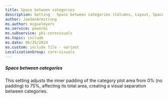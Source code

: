 ```yaml
---
title: Space between categories
description: Setting - Space between categories (Columns, Layout, Space between categories)
author: JaedenArmstrong
ms.author: miguelmyers
ms.service: powerbi
ms.subservice: pbi-corevisuals
ms.topic: include
ms.date: 06/25/2024
ms.custom: include file - variant
LocalizationGroup: core-visuals
---
```

##### Space between categories

This setting adjusts the inner padding of the category plot area from 0% (no padding) to 75%, affecting its total area, creating a visual separation between categories.
